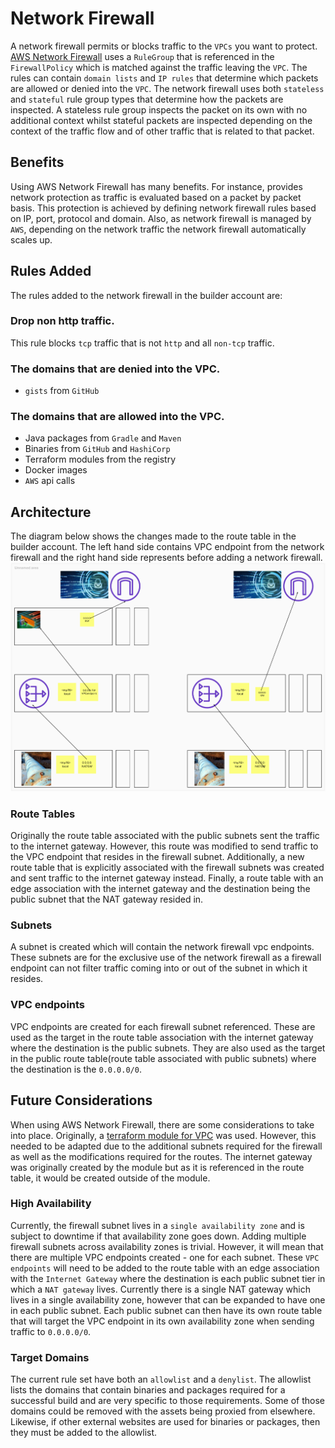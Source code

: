 # Network Firewall

A network firewall permits or blocks traffic to the `VPCs` you want to protect. [AWS Network Firewall](https://docs.aws.amazon.com/network-firewall/latest/developerguide/getting-started.html) uses a `RuleGroup` that is referenced in the `FirewallPolicy` which is matched against the traffic leaving the `VPC`. The rules can contain `domain lists` and `IP rules` that determine which packets are allowed or denied into the `VPC`. The network firewall uses both `stateless` and `stateful` rule group types that determine how the packets are inspected. A stateless rule group inspects the packet on its own with no additional context whilst stateful packets are inspected depending on the context of the traffic flow and of other traffic that is related to that packet.

## Benefits
Using AWS Network Firewall has many benefits. For instance, provides network protection as traffic is evaluated based on a packet by packet basis. This protection is achieved by defining network firewall rules based on IP, port, protocol and domain. Also, as network firewall is managed by `AWS`, depending on the network traffic the network firewall automatically scales up.

## Rules Added
The rules added to the network firewall in the builder account are:
### Drop non http traffic.
This rule blocks `tcp` traffic that is not `http` and all `non-tcp` traffic.
### The domains that are denied into the VPC.
- `gists` from `GitHub`
### The domains that are allowed into the VPC.
- Java packages from `Gradle` and `Maven`
- Binaries from `GitHub` and `HashiCorp`
- Terraform modules from the registry
- Docker images
- `AWS` api calls

## Architecture
The diagram below shows the changes made to the route table in the builder account. The left hand side contains VPC endpoint from the network firewall and the right hand side represents before adding a network firewall.
![Network Architecture](./network-firewall.png "Network Architecture")

### Route Tables
Originally the route table associated with the public subnets sent the traffic to the internet gateway. However, this route was modified to send traffic to the VPC endpoint that resides in the firewall subnet. Additionally, a new route table that is explicitly associated with the firewall subnets was created and sent traffic to the internet gateway instead. Finally, a route table with an edge association with the internet gateway and the destination being the public subnet that the NAT gateway resided in.

### Subnets
A subnet is created which will contain the network firewall vpc endpoints. These subnets are for the exclusive use of the network firewall as a firewall endpoint can not filter traffic coming into or out of the subnet in which it resides.

### VPC endpoints
VPC endpoints are created for each firewall subnet referenced. These are used as the target in the route table association with the internet gateway where the destination is the public subnets. They are also used as the target in the public route table(route table associated with public subnets) where the destination is the `0.0.0.0/0`.


## Future Considerations

When using AWS Network Firewall, there are some considerations to take into place. Originally, a [terraform module for VPC](https://registry.terraform.io/modules/terraform-aws-modules/vpc/aws/latest) was used. However, this needed to be adapted due to the additional subnets required for the firewall as well as the modifications required for the routes. The internet gateway was originally created by the module but as it is referenced in the route table, it would be created outside of the module.

### High Availability

Currently, the firewall subnet lives in a `single availability zone` and is subject to downtime if that availability zone goes down. Adding multiple firewall subnets across availability zones is trivial. However, it will mean that there are multiple VPC endpoints created - one for each subnet. These `VPC endpoints` will need to be added to the route table with an edge association with the `Internet Gateway` where the destination is each public subnet tier in which a `NAT gateway` lives. Currently there is a single NAT gateway which lives in a single availability zone, however that can be expanded to have one in each public subnet. Each public subnet can then have its own route table that will target the VPC endpoint in its own availability zone when sending traffic to `0.0.0.0/0`.

### Target Domains

The current rule set have both an `allowlist` and a `denylist`. The allowlist lists the domains that contain binaries and packages required for a successful build and are very specific to those requirements. Some of those domains could be removed with the assets being proxied from elsewhere. Likewise, if other external websites are used for binaries or packages, then they must be added to the allowlist.